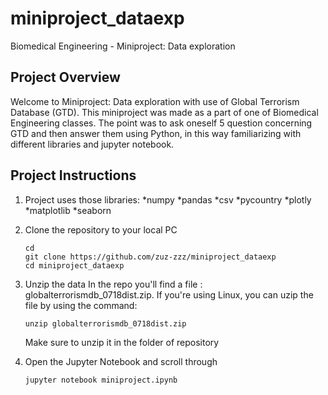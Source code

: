 # miniproject_dataexp
Biomedical Engineering - Miniproject: Data exploration

## Project Overview

Welcome to Miniproject: Data exploration with use of Global Terrorism Database (GTD). This miniproject was made as a part of one of Biomedical Engineering classes. The point was to ask oneself 5 question concerning GTD and then answer them using Python, in this way familiarizing with different libraries and jupyter notebook.

## Project Instructions

1. Project uses those libraries:
    *numpy
    *pandas
    *csv
    *pycountry
    *plotly
    *matplotlib
    *seaborn
    
2. Clone the repository to your local PC

    ```
    cd
    git clone https://github.com/zuz-zzz/miniproject_dataexp
    cd miniproject_dataexp
    ```


3. Unzip the data
    In the repo you'll find a file : globalterrorismdb_0718dist.zip. If you're using Linux, you can uzip the file by using the command:

    ```
    unzip globalterrorismdb_0718dist.zip
    ```
    
    Make sure to unzip it in the folder of repository


4. Open the Jupyter Notebook and scroll through
    
    ```
    jupyter notebook miniproject.ipynb
    ```
  
